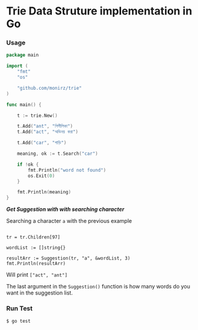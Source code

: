 # Trie Data Struture implementation in Go  


### Usage 

```go
package main

import (
	"fmt"
	"os"

	"github.com/monirz/trie"
)

func main() {

	t := trie.New()

	t.Add("ant", "পিপীলিকা")
	t.Add("act", "অভিনয় করা")

	t.Add("car", "গাড়ি")

	meaning, ok := t.Search("car")

	if !ok {
		fmt.Println("word not found")
		os.Exit(0)
	}

	fmt.Println(meaning)
}

``` 

***Get Suggestion with with searching character*** 
 
 Searching a character `a` with the previous example 
```

tr = tr.Children[97]

wordList := []string{}

resultArr := Suggestion(tr, "a", &wordList, 3)  
fmt.Println(resultArr)
``` 

Will print `["act", "ant"]` 

The last argument in the `Suggestion()` function is how many words do you want in the suggestion list. 

### Run Test 
```
$ go test 
```


